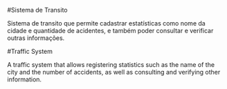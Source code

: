 #Sistema de Transito

Sistema de transito que permite cadastrar estatísticas como nome da cidade e quantidade de acidentes, e também poder consultar e verificar outras informações.

#Traffic System

A traffic system that allows registering statistics such as the name of the city and the number of accidents, as well as consulting and verifying other information.

